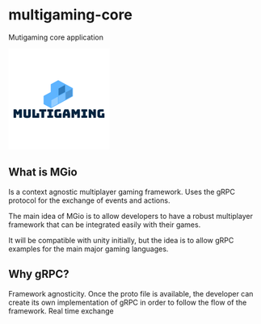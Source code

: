 # multigaming-core
Mutigaming core application

![Logo](mglogo.png)

## What is MGio
Is a context agnostic multiplayer gaming framework. Uses the gRPC protocol for the exchange of events and actions.

The main idea of MGio is to allow developers to have a robust multiplayer framework that can be integrated easily with their games.

It will be compatible with unity initially, but the idea is to allow gRPC examples for the main major gaming languages.

## Why gRPC?
Framework agnosticity. Once the proto file is available, the developer can create its own implementation of gRPC in order to follow the flow of the framework.
Real time exchange
